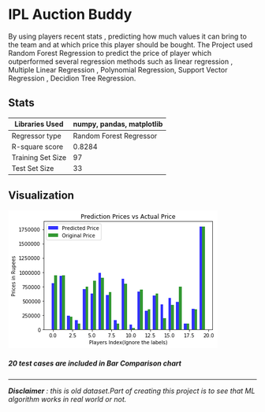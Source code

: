 # IPL Auction Buddy
By using players recent stats , predicting how much values it can bring to the team and at which price this player should be bought. 
The Project used Random Forest Regression to predict the price of player which outperformed several regression methods such as linear regression ,
Multiple Linear Regression , Polynomial Regression, Support Vector Regression , Decidion Tree Regression.

## Stats


| Libraries Used |numpy, pandas, matplotlib |
|-------|------|
|  Regressor type | Random Forest Regressor |
| R-square score    |0.8284|
| Training Set Size  |97|
| Test Set Size     | 33|
## Visualization 
<img src="Prediction Vs. Original.png"></img>
##### _20 test cases are included in Bar Comparison chart_

---
_**Disclaimer** : this is old dataset.Part of creating this project is to see that ML algorithm works in real world or not._
